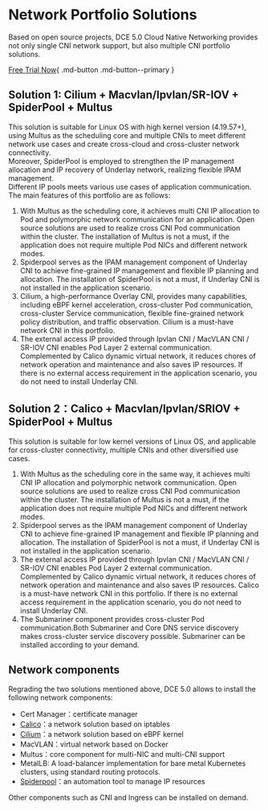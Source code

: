 # Network Portfolio Solutions

Based on open source projects, DCE 5.0 Cloud Native Networking provides not only single CNI network support, but also multiple CNI portfolio solutions.

[Free Trial Now](../../dce/license0.md){ .md-button .md-button--primary }

## Solution 1: Cilium + Macvlan/Ipvlan/SR-IOV + SpiderPool + Multus

This solution is suitable for Linux OS with high kernel version (4.19.57+), using Multus as the scheduling core and multiple CNIs to meet different network use cases and create cross-cloud and cross-cluster network connectivity.  
Moreover, SpiderPool is employed to strengthen the IP management allocation and IP recovery of Underlay network, realizing flexible IPAM management.  
Different IP pools meets various use cases of application communication. The main features of this portfolio are as follows:

1. With Multus as the scheduling core, it achieves multi CNI IP allocation to Pod and polymorphic network communication for an application. Open source solutions are used to realize cross CNI Pod communication within the cluster.
   The installation of Multus is not a must, if the application does not require multiple Pod NICs and different network modes.
2. Spiderpool serves as the IPAM management component of Underlay CNI to achieve fine-grained IP management and flexible IP planning and allocation.
   The installation of SpiderPool is not a must, if Underlay CNI is not installed in the application scenario.
3. Cilium, a high-performance Overlay CNI, provides many capabilities, including eBPF kernel acceleration, cross-cluster Pod communication, cross-cluster Service communication, flexible fine-grained network policy distribution, and traffic observation.
   Cilium is a must-have network CNI in this portfolio.
4. The external access IP provided through Ipvlan CNI / MacVLAN CNI / SR-IOV CNI enables Pod Layer 2 external communication. Complemented by Calico dynamic virtual network, it reduces chores of network operation and maintenance and also saves IP resources.
   If there is no external access requirement in the application scenario, you do not need to install Underlay CNI.



## Solution 2：Calico + Macvlan/Ipvlan/SRIOV + SpiderPool + Multus

This solution is suitable for low kernel versions of Linux OS, and applicable for cross-cluster connectivity, multiple CNIs and other diversified use cases.

1. With Multus as the scheduling core in the same way, it achieves multi CNI IP allocation and polymorphic network communication. Open source solutions are used to realize cross CNI Pod communication within the cluster.
   The installation of Multus is not a must, if the application does not require multiple Pod NICs and different network modes.
2. Spiderpool serves as the IPAM management component of Underlay CNI to achieve fine-grained IP management and flexible IP planning and allocation.
   The installation of SpiderPool is not a must, if Underlay CNI is not installed in the application scenario.
3. The external access IP provided through Ipvlan CNI / MacVLAN CNI / SR-IOV CNI enables Pod Layer 2 external communication. Complemented by Calico dynamic virtual network, it reduces chores of network operation and maintenance and also saves IP resources.
   Calico is a must-have network CNI in this portfolio. If there is no external access requirement in the application scenario, you do not need to install Underlay CNI.
4. The Submariner component provides cross-cluster Pod communication.Both Submariner and Core DNS service discovery makes cross-cluster service discovery possible. Submariner can be installed according to your demand.



## Network components

Regrading the two solutions mentioned above, DCE 5.0 allows to install the following network components:

- Cert Manager：certificate manager
- [Calico](../modules/calico/what.md)：a network solution based on iptables
- [Cilium](../modules/cilium/what.md)：a network solution based on eBPF kernel
- MacVLAN：virtual network based on Docker
- Multus：core component for multi-NIC and multi-CNI support
- MetalLB: A load-balancer implementation for bare metal Kubernetes clusters, using standard routing protocols.
- [Spiderpool](../modules/spiderpool/what.md)：an automation tool to manage IP resources

Other components such as CNI and Ingress can be installed on demand.
